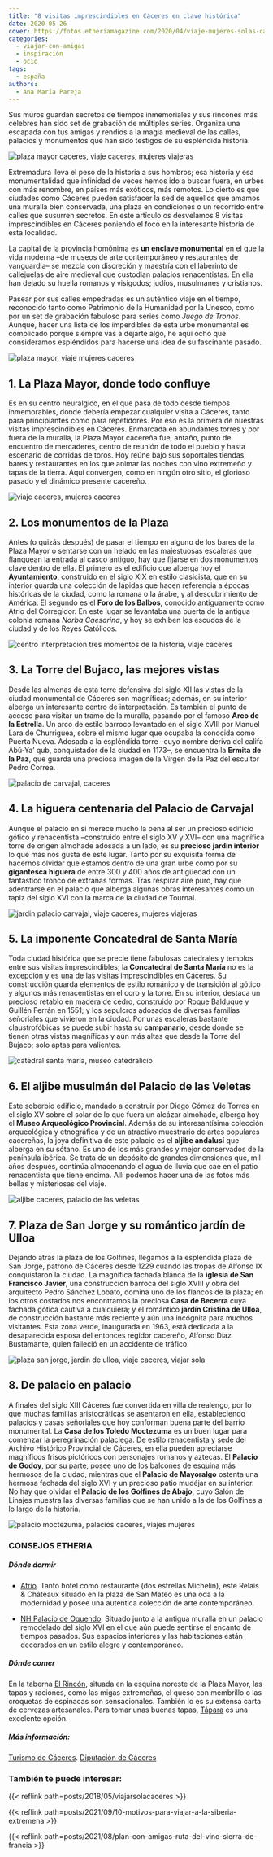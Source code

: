```yaml
---
title: "8 visitas imprescindibles en Cáceres en clave histórica"
date: 2020-05-26
cover: https://fotos.etheriamagazine.com/2020/04/viaje-mujeres-solas-caceres.jpg
categories: 
  - viajar-con-amigas
  - inspiración
  - ocio
tags: 
  - españa
authors: 
  - Ana María Pareja
---
```


Sus muros guardan secretos de tiempos inmemoriales y sus rincones más célebres han sido set de grabación de múltiples series. Organiza una escapada con tus amigas y rendíos a la magia medieval de las calles, palacios y monumentos que han sido testigos de su espléndida historia.

![plaza mayor caceres, viaje caceres, mujeres viajeras](https://fotos.etheriamagazine.com/2020/04/viaje-mujeres-solas-caceres.jpg "Plaza Mayor de Cáceres. © Ayto. Cáceres")

Extremadura lleva el peso de la historia a sus hombros; esa historia y esa 
monumentalidad que infinidad de veces hemos ido a buscar fuera, en urbes con más 
renombre, en países más exóticos, más remotos. Lo cierto es que ciudades como Cáceres 
pueden satisfacer la sed de aquellos que amamos una muralla bien conservada, una plaza 
en condiciones o un recorrido entre calles que susurren secretos. En este artículo os 
desvelamos 8 visitas imprescindibles en Cáceres poniendo el foco en la interesante 
historia de esta localidad. 

La capital de la provincia homónima es **un enclave monumental** en el que la vida 
moderna –de museos de arte contemporáneo y restaurantes de vanguardia– se mezcla con 
discreción y maestría con el laberinto de callejuelas de aire medieval que custodian 
palacios renacentistas. En ella han dejado su huella romanos y visigodos; judíos, 
musulmanes y cristianos. 

Pasear por sus calles empedradas es un auténtico viaje en el tiempo, reconocido tanto 
como Patrimonio de la Humanidad por la Unesco, como por un set de grabación fabuloso 
para series como _Juego de Tronos_. Aunque, hacer una lista de los imperdibles de esta 
urbe monumental es complicado porque siempre vas a dejarte algo, he aquí ocho que 
consideramos espléndidos para hacerse una idea de su fascinante pasado. 

![plaza mayor, viaje mujeres caceres](https://fotos.etheriamagazine.com/2020/04/viaje-mujeres-caceres-Plaza-Mayor.jpg "La Plaza Mayor fue antaño el punto de encuentro de los mercaderes. © Ayto. Cáceres")

## 1\. La Plaza Mayor, donde todo confluye

Es en su centro neurálgico, en el que pasa de todo desde tiempos inmemorables, donde 
debería empezar cualquier visita a Cáceres, tanto para principiantes como para 
repetidores. Por eso es la primera de nuestras visitas imprescindibles en Cáceres. 
Enmarcada en abundantes torres y por fuera de la muralla, la Plaza Mayor cacereña fue, 
antaño, punto de encuentro de mercaderes, centro de reunión de todo el pueblo y hasta 
escenario de corridas de toros. Hoy reúne bajo sus soportales tiendas, bares y 
restaurantes en los que animar las noches con vino extremeño y tapas de la tierra. Aquí 
convergen, como en ningún otro sitio, el glorioso pasado y el dinámico presente 
cacereño. 

![viaje caceres, mujeres caceres](https://fotos.etheriamagazine.com/2020/04/viaje-caceres-arco-estrella.jpg "El Arco de la Estrella da acceso al casco antiguo de Cáceres. © Ayto. Cáceres")

## 2\. Los monumentos de la Plaza

Antes (o quizás después) de pasar el tiempo en alguno de los bares de la Plaza Mayor o 
sentarse con un helado en las majestuosas escaleras que flanquean la entrada al casco 
antiguo, hay que fijarse en dos monumentos clave dentro de ella. El primero es el 
edificio que alberga hoy el **Ayuntamiento**, construido en el siglo XIX en estilo 
clasicista, que en su interior guarda una colección de lápidas que hacen referencia a 
épocas históricas de la ciudad, como la romana o la árabe, y al descubrimiento de 
América. El segundo es el **Foro de los Balbos**, conocido antiguamente como Atrio del 
Corregidor. En este lugar se levantaba una puerta de la antigua colonia romana _Norba 
Caesarina_, y hoy se exhiben los escudos de la ciudad y de los Reyes Católicos. 

![centro interpretacion tres momentos de la historia, viaje caceres](https://fotos.etheriamagazine.com/2020/04/viaje-caceres-centro-interpretacion-historia.jpg "La Torre de Bujaco alberga el Centro de Interpretación Tres Momentos de la Historia. © Ayto. Cáceres")

## 3\. La Torre del Bujaco, las mejores vistas

Desde las almenas de esta torre defensiva del siglo XII las vistas de la ciudad 
monumental de Cáceres son magníficas; además, en su interior alberga un interesante 
centro de interpretación. Es también el punto de acceso para visitar un tramo de la 
muralla, pasando por el famoso **Arco de la Estrella**. Un arco de estilo barroco 
levantado en el siglo XVIII por Manuel Lara de Churriguea, sobre el mismo lugar que 
ocupaba la conocida como Puerta Nueva. Adosada a la espléndida torre –cuyo nombre deriva 
del califa Abú-Ya’ qub, conquistador de la ciudad en 1173–, se encuentra la **Ermita de 
la Paz**, que guarda una preciosa imagen de la Virgen de la Paz del escultor Pedro 
Correa. 

![palacio de carvajal, caceres](https://fotos.etheriamagazine.com/2020/03/caceres-calle-amargura.jpg "Palacio de Carvajal. © Etheria Magazine")

## 4\. La higuera centenaria del Palacio de Carvajal

Aunque el palacio en sí merece mucho la pena al ser un precioso edificio gótico y 
renacentista –construido entre el siglo XV y XVI– con una magnífica torre de origen 
almohade adosada a un lado, es su **precioso jardín interior** lo que más nos gusta de 
este lugar. Tanto por su exquisita forma de hacernos olvidar que estamos dentro de una 
gran urbe como por su **gigantesca higuera** de entre 300 y 400 años de antigüedad con 
un fantástico tronco de extrañas formas. Tras respirar aire puro, hay que adentrarse en 
el palacio que alberga algunas obras interesantes como un tapiz del siglo XVI con la 
marca de la ciudad de Tournai. 

![jardin palacio carvajal, viaje caceres, mujeres viajeras](https://fotos.etheriamagazine.com/2020/04/viaje-mujeres-caceres-palacio-carvajal.jpg "Jardín del Palacio de Carvajal. © Ayto. Cáceres")

## 5\. La imponente Concatedral de Santa María

Toda ciudad histórica que se precie tiene fabulosas catedrales y templos entre sus 
visitas imprescindibles; la **Concatedral de Santa María** no es la excepción y es una 
de las visitas imprescindibles en Cáceres. Su construcción guarda elementos de estilo 
románico y de transición al gótico y algunos más renacentistas en el coro y la torre. En 
su interior, destaca un precioso retablo en madera de cedro, construido por Roque 
Balduque y Guillén Ferrán en 1551; y los sepulcros adosados de diversas familias 
señoriales que vivieron en la ciudad. Por unas escaleras bastante claustrofóbicas se 
puede subir hasta su **campanario**, desde donde se tienen otras vistas magníficas y aún 
más altas que desde la Torre del Bujaco; solo aptas para valientes. 

![catedral santa maria, museo catedralicio](https://fotos.etheriamagazine.com/2020/04/viaje-caceres-Concatedral-y-museo-catedralicio.jpg "Concatedral de Santa María y Museo Catedralicio. © Ayto. Cáceres")

## 6\. El aljibe musulmán del Palacio de las Veletas

Este soberbio edificio, mandado a construir por Diego Gómez de Torres en el siglo XV 
sobre el solar de lo que fuera un alcázar almohade, alberga hoy el **Museo Arqueológico 
Provincial**. Además de su interesantísima colección arqueológica y etnográfica y de un 
atractivo muestrario de artes populares cacereñas, la joya definitiva de este palacio es 
el **aljibe andalusí** que alberga en su sótano. Es uno de los más grandes y mejor 
conservados de la península ibérica. Se trata de un depósito de grandes dimensiones que, 
mil años después, continúa almacenando el agua de lluvia que cae en el patio 
renacentista que tiene encima. Allí podemos hacer una de las fotos más bellas y 
misteriosas del viaje. 

![aljibe caceres, palacio de las veletas](https://fotos.etheriamagazine.com/2020/04/viaje-caceres-caceres-Aljibe.jpg "Aljibe del Palacio de las Veletas. © Ayto. Cáceres")

## 7\. Plaza de San Jorge y su romántico jardín de Ulloa

Dejando atrás la plaza de los Golfines, llegamos a la espléndida plaza de San Jorge, 
patrono de Cáceres desde 1229 cuando las tropas de Alfonso IX conquistaron la ciudad. La 
magnífica fachada blanca de la **iglesia de San Francisco Javier**, una construcción 
barroca del siglo XVIII y obra del arquitecto Pedro Sánchez Lobato, domina uno de los 
flancos de la plaza; en los otros costados nos encontramos la preciosa **Casa de 
Becerra** cuya fachada gótica cautiva a cualquiera; y el romántico **jardín Cristina de 
Ulloa**, de construcción bastante más reciente y aún una incógnita para muchos 
visitantes. Esta zona verde, inaugurada en 1963, está dedicada a la desaparecida esposa 
del entonces regidor cacereño, Alfonso Díaz Bustamante, quien falleció en un accidente 
de tráfico. 

![plaza san jorge, jardin de ulloa, viaje caceres, viajar sola](https://fotos.etheriamagazine.com/2020/04/viaje-caceres-plaza-san-jorge.jpg "Plaza de San Jorge y Jardín de Ulloa. © Ayto. Cáceres")

## 8\. De palacio en palacio

A finales del siglo XIII Cáceres fue convertida en villa de realengo, por lo que muchas 
familias aristocráticas se asentaron en ella, estableciendo palacios y casas señoriales 
que hoy conforman buena parte del barrio monumental. La **Casa de los Toledo Moctezuma** 
es un buen lugar para comenzar la peregrinación palaciega. De estilo renacentista y sede 
del Archivo Histórico Provincial de Cáceres, en ella pueden apreciarse magníficos frisos 
pictóricos con personajes romanos y aztecas. El **Palacio de Godoy**, por su parte, 
posee uno de los balcones de esquina más hermosos de la ciudad, mientras que el 
**Palacio de Mayoralgo** ostenta una hermosa fachada del siglo XVI y un precioso patio 
mudéjar en su interior. No hay que olvidar el **Palacio de los Golfines de Abajo**, cuyo 
Salón de Linajes muestra las diversas familias que se han unido a la de los Golfines a 
lo largo de la historia. 

![palacio moctezuma, palacios caceres, viajes mujeres](https://fotos.etheriamagazine.com/2020/04/Palacio-moctezuma-toledo.jpg "Palacio de los Toledo Moctezuma (Cáceres). © Ayto. Cáceres")

### CONSEJOS ETHERIA

##### Dónde dormir

- [Atrio](https://restauranteatrio.com). Tanto hotel como restaurante (dos estrellas 
Michelin), este Relais & Châteaux situado en la plaza de San Mateo es una oda a la 
modernidad y posee una auténtica colección de arte contemporáneo. 

- [NH Palacio de 
Oquendo](https://www.nh-hoteles.es/hotel/nh-collection-caceres-palacio-de-oquendo). 
Situado junto a la antigua muralla en un palacio remodelado del siglo XVI en el que aún 
puede sentirse el encanto de tiempos pasados. Sus espacios interiores y las habitaciones 
están decorados en un estilo alegre y contemporáneo. 

##### Dónde comer

En la taberna [El Rincón](https://www.facebook.com/tabernaelrinconcaceres/), situada en 
la esquina noreste de la Plaza Mayor, las tapas y raciones, como las migas extremeñas, 
el queso con membrillo o las croquetas de espinacas son sensacionales. También lo es su 
extensa carta de cervezas artesanales. Para tomar unas buenas tapas, 
[Tápara](https://www.tapara-company.com/) es una excelente opción. 

##### Más información:

[Turismo de Cáceres](https://www.ayto-caceres.es/turismo/). [Diputación de 
Cáceres](https://www.turismocaceres.org/) 

### También te puede interesar:

{{< reflink path=posts/2018/05/viajarsolacaceres >}} 

{{< reflink path=posts/2021/09/10-motivos-para-viajar-a-la-siberia-extremena >}} 

{{< reflink path=posts/2021/08/plan-con-amigas-ruta-del-vino-sierra-de-francia >}}
